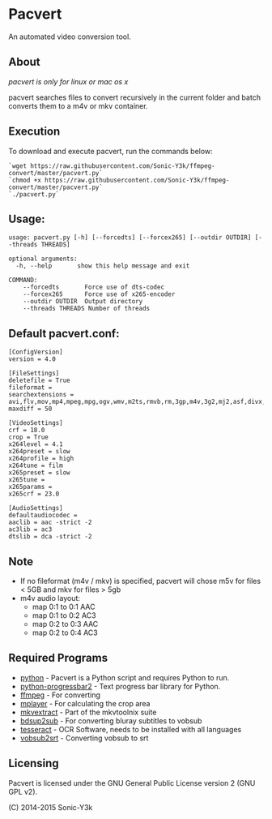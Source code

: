 Pacvert
==============
An automated video conversion tool.

About
-----
*pacvert is only for linux or mac os x*

pacvert searches files to convert recursively in the current folder and batch converts them to a m4v or mkv container.

Execution
---------
To download and execute pacvert, run the commands below:

>
    `wget https://raw.githubusercontent.com/Sonic-Y3k/ffmpeg-convert/master/pacvert.py`  
    `chmod +x https://raw.githubusercontent.com/Sonic-Y3k/ffmpeg-convert/master/pacvert.py`  
    `./pacvert.py`  

Usage:
------
>
    usage: pacvert.py [-h] [--forcedts] [--forcex265] [--outdir OUTDIR] [--threads THREADS]
    
>    
    optional arguments:
      -h, --help       show this help message and exit
>    
>
    COMMAND:
        --forcedts       Force use of dts-codec
        --forcex265      Force use of x265-encoder
        --outdir OUTDIR  Output directory
        --threads THREADS Number of threads


Default pacvert.conf:
------
>

    [ConfigVersion]
    version = 4.0

    [FileSettings]
    deletefile = True
    fileformat = 
    searchextensions = avi,flv,mov,mp4,mpeg,mpg,ogv,wmv,m2ts,rmvb,rm,3gp,m4v,3g2,mj2,asf,divx,vob,mkv
    maxdiff = 50

    [VideoSettings]
    crf = 18.0
    crop = True
    x264level = 4.1
    x264preset = slow
    x264profile = high
    x264tune = film
    x265preset = slow
    x265tune = 
    x265params = 
    x265crf = 23.0

    [AudioSettings]
    defaultaudiocodec = 
    aaclib = aac -strict -2
    ac3lib = ac3
    dtslib = dca -strict -2

Note
---------------
* If no fileformat (m4v / mkv) is specified, pacvert will chose m5v for files < 5GB and mkv for files > 5gb 
* m4v audio layout:
    * map 0:1 to 0:1 AAC
    * map 0:1 to 0:2 AC3
    * map 0:2 to 0:3 AAC
    * map 0:2 to 0:4 AC3

Required Programs
-----------------
* [python](https://www.python.org/) - Pacvert is a Python script and requires Python to run.
* [python-progressbar2](https://pypi.python.org/pypi/progressbar2) - Text progress bar library for Python.
* [ffmpeg](https://www.ffmpeg.org/) - For converting
* [mplayer](www.mplayerhq.hu/) - For calculating the crop area
* [mkvextract](https://www.bunkus.org/videotools/mkvtoolnix/) - Part of the mkvtoolnix suite
* [bdsup2sub](http://forum.doom9.org/showthread.php?p=1613303) - For converting bluray subtitles to vobsub
* [tesseract](http://code.google.com/p/tesseract-ocr/) - OCR Software, needs to be installed with all languages
* [vobsub2srt](https://github.com/ruediger/VobSub2SRT) - Converting vobsub to srt

Licensing
---------
Pacvert is licensed under the GNU General Public License version 2 (GNU GPL v2).

(C) 2014-2015 Sonic-Y3k
